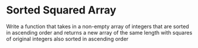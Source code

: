 # Sorted Squared Array
Write a function that takes in a non-empty array of integers that are sorted in ascending order and returns a new array of the same length with squares of original integers also sorted in ascending order